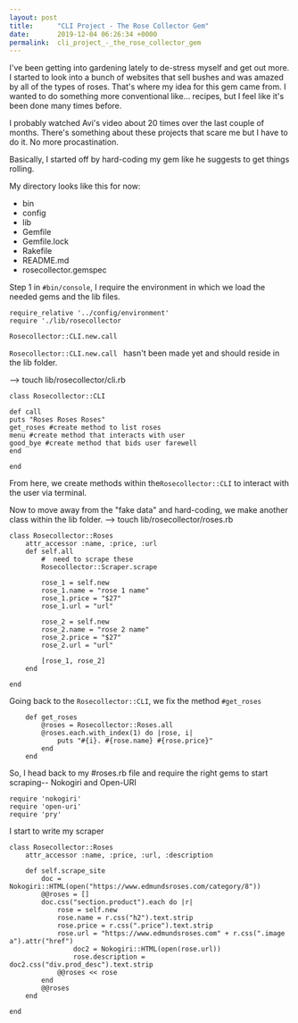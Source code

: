 ```yaml
---
layout: post
title:      "CLI Project - The Rose Collector Gem"
date:       2019-12-04 06:26:34 +0000
permalink:  cli_project_-_the_rose_collector_gem
---
```


I've been getting into gardening lately to de-stress myself and get out more. I started to look into a bunch of websites that sell bushes and was amazed by all of the types of roses. That's where my idea for this gem came from.
I wanted to do something more conventional like... recipes, but I feel like it's been done many times before.

I probably watched Avi's video about 20 times over the last couple of months. There's something about these projects that scare me but I have to do it. No more procastination.

Basically, I started off by hard-coding my gem like he suggests to get things rolling.

My directory looks like this for now:
* bin 
* config
* lib
* Gemfile
* Gemfile.lock
* Rakefile
* README.md
* rosecollector.gemspec

Step 1 in `#bin/console`, I require the environment in which we load the needed gems and the lib files.
```
require_relative '../config/environment'
require './lib/rosecollector

Rosecollector::CLI.new.call
```

`Rosecollector::CLI.new.call ` hasn't been made yet and should reside in the lib folder.

--> touch lib/rosecollector/cli.rb
```
class Rosecollector::CLI

def call
puts "Roses Roses Roses"
get_roses #create method to list roses
menu #create method that interacts with user
good_bye #create method that bids user farewell
end 

end
```

From here, we create methods within the` Rosecollector::CLI ` to interact with the user via terminal. 

Now to move away from the "fake data" and hard-coding, we make another class within the lib folder. 
--> touch lib/rosecollector/roses.rb

```
class Rosecollector::Roses
    attr_accessor :name, :price, :url
    def self.all
        #  need to scrape these 
        Rosecollector::Scraper.scrape

        rose_1 = self.new
        rose_1.name = "rose 1 name"
        rose_1.price = "$27"
        rose_1.url = "url"
        
        rose_2 = self.new
        rose_2.name = "rose 2 name"
        rose_2.price = "$27"
        rose_2.url = "url"
        
        [rose_1, rose_2]
    end

end

```
Going back to the ` Rosecollector::CLI `, we fix the method `#get_roses`
```
    def get_roses
        @roses = Rosecollector::Roses.all
        @roses.each.with_index(1) do |rose, i|
            puts "#{i}. #{rose.name} #{rose.price}"
        end
    end
```

So, I head back to my #roses.rb file and require the right gems to start scraping-- Nokogiri and Open-URI

```
require 'nokogiri'
require 'open-uri'
require 'pry'
```

I start to write my scraper 
```
class Rosecollector::Roses
    attr_accessor :name, :price, :url, :description

    def self.scrape_site
        doc = Nokogiri::HTML(open("https://www.edmundsroses.com/category/8"))
        @@roses = []
        doc.css("section.product").each do |r|
            rose = self.new
            rose.name = r.css("h2").text.strip
            rose.price = r.css(".price").text.strip
            rose.url = "https://www.edmundsroses.com" + r.css(".image a").attr("href")
                doc2 = Nokogiri::HTML(open(rose.url))
                rose.description = doc2.css("div.prod_desc").text.strip
            @@roses << rose
        end
        @@roses
    end

end

```

